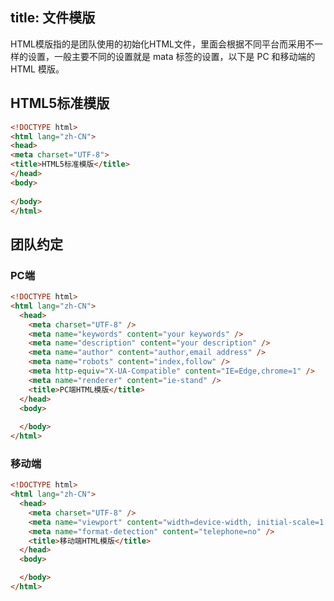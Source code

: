 title: 文件模版
---

HTML模版指的是团队使用的初始化HTML文件，里面会根据不同平台而采用不一样的设置，一般主要不同的设置就是 mata 标签的设置，以下是 PC 和移动端的 HTML 模版。

## HTML5标准模版

```html
<!DOCTYPE html>
<html lang="zh-CN">
<head>
<meta charset="UTF-8">
<title>HTML5标准模版</title>
</head>
<body>
	
</body>
</html>
```

## 团队约定

### PC端

```html
<!DOCTYPE html>
<html lang="zh-CN">
  <head>
    <meta charset="UTF-8" />
    <meta name="keywords" content="your keywords" />
    <meta name="description" content="your description" />
    <meta name="author" content="author,email address" />
    <meta name="robots" content="index,follow" />
    <meta http-equiv="X-UA-Compatible" content="IE=Edge,chrome=1" />
    <meta name="renderer" content="ie-stand" />
    <title>PC端HTML模版</title>
  </head>
  <body>
    
  </body>
</html>

```

### 移动端

```html
<!DOCTYPE html>
<html lang="zh-CN">
  <head>
    <meta charset="UTF-8" />
    <meta name="viewport" content="width=device-width, initial-scale=1.0, maximum-scale=1.0, user-scalable=no, shrink-to-fit=no"/>
    <meta name="format-detection" content="telephone=no" />
    <title>移动端HTML模版</title>
  </head>
  <body>

  </body>
</html>

```


